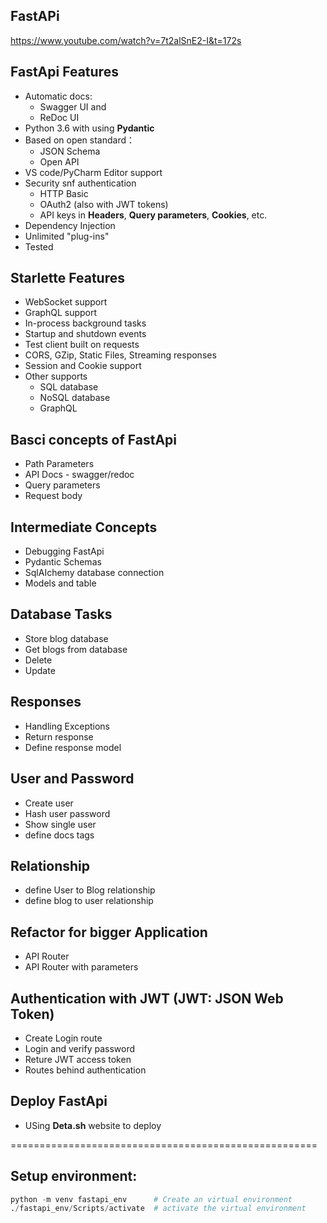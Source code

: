 ## FastAPi

https://www.youtube.com/watch?v=7t2alSnE2-I&t=172s

## FastApi Features
* Automatic docs: 
    * Swagger UI and 
    * ReDoc UI
* Python 3.6 with using **Pydantic**
* Based on open standard：
    * JSON Schema
    * Open API
* VS code/PyCharm Editor support
* Security snf authentication
    * HTTP Basic
    * OAuth2 (also with JWT tokens)
    * API keys in **Headers**, **Query parameters**, **Cookies**, etc.
* Dependency Injection
* Unlimited "plug-ins"
* Tested


## Starlette Features
* WebSocket support
* GraphQL support
* In-process background tasks
* Startup and shutdown events
* Test client built on requests
* CORS, GZip, Static Files, Streaming responses
* Session and Cookie support
* Other supports
    * SQL database
    * NoSQL database
    * GraphQL

## Basci concepts of FastApi
* Path Parameters
* API Docs - swagger/redoc
* Query parameters
* Request body

## Intermediate Concepts
* Debugging FastApi
* Pydantic Schemas
* SqlAIchemy database connection
* Models and table

## Database Tasks
* Store blog database
* Get blogs from database
* Delete
* Update

## Responses
* Handling Exceptions
* Return response
* Define response model

## User and Password
* Create user
* Hash user password
* Show single user
* define docs tags

## Relationship
* define User to Blog relationship
* define blog to user relationship

## Refactor for bigger Application
* API Router
* API Router with parameters

## Authentication with JWT (JWT: JSON Web Token)
* Create Login route
* Login and verify password
* Reture JWT access token
* Routes behind authentication

## Deploy FastApi
* USing **Deta.sh** website to deploy

=====================================================
## Setup environment:
```python
python -m venv fastapi_env      # Create an virtual environment
./fastapi_env/Scripts/activate  # activate the virtual environment
```